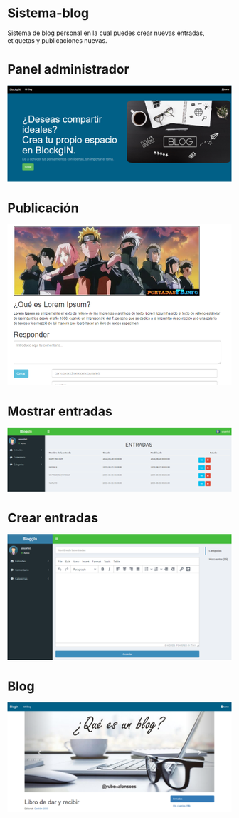 # Sistema-blog
Sistema de blog personal en la cual puedes crear nuevas entradas, etiquetas y publicaciones nuevas. <br>
<h1>Panel administrador</h1>
<p align="center"> <img src="https://github.com/joseguamanp/Sistema-blog/blob/master/public/imagen/capturas/principal.PNG"/> 
<h1>Publicación</h1>
<p align="center"> <img src="https://github.com/joseguamanp/Sistema-blog/blob/master/public/imagen/capturas/publicacion.PNG"/>   
<h1>Mostrar entradas</h1>
<p align="center"> <img src="https://github.com/joseguamanp/Sistema-blog/blob/master/public/imagen/capturas/entradas.PNG"/> 
<h1>Crear entradas</h1>
<p align="center"> <img src="https://github.com/joseguamanp/Sistema-blog/blob/master/public/imagen/capturas/crear-entradas.PNG"/> 
<h1>Blog </h1>
<p align="center"> <img src="https://github.com/joseguamanp/Sistema-blog/blob/master/public/imagen/capturas/blog1.PNG"/> 
    

